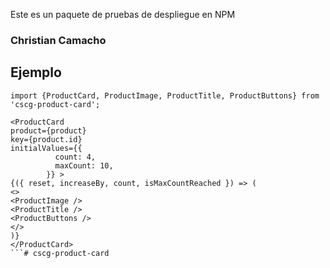 Este es un paquete de pruebas de despliegue en NPM

### Christian Camacho

## Ejemplo

```
import {ProductCard, ProductImage, ProductTitle, ProductButtons} from 'cscg-product-card';
```

```
<ProductCard
product={product}
key={product.id}
initialValues={{
          count: 4,
          maxCount: 10,
        }} >
{({ reset, increaseBy, count, isMaxCountReached }) => (
<>
<ProductImage />
<ProductTitle />
<ProductButtons />
</>
)}
</ProductCard>
```#   c s c g - p r o d u c t - c a r d  
 